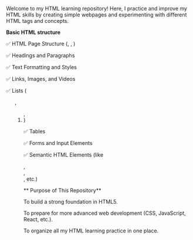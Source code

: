 Welcome to my HTML learning repository!
Here, I practice and improve my HTML skills by creating simple webpages and experimenting with different HTML tags and concepts.

**Basic HTML structure**

✅ HTML Page Structure (<html>, <head>, <body>)

✅ Headings and Paragraphs

✅ Text Formatting and Styles

✅ Links, Images, and Videos

✅ Lists (<ul>, <ol>, <li>)

✅ Tables

✅ Forms and Input Elements

✅ Semantic HTML Elements (like <section>, <article>, <nav>, etc.)

** Purpose of This Repository**
 
To build a strong foundation in HTML5.

To prepare for more advanced web development (CSS, JavaScript, React, etc.).

To organize all my HTML learning practice in one place.
